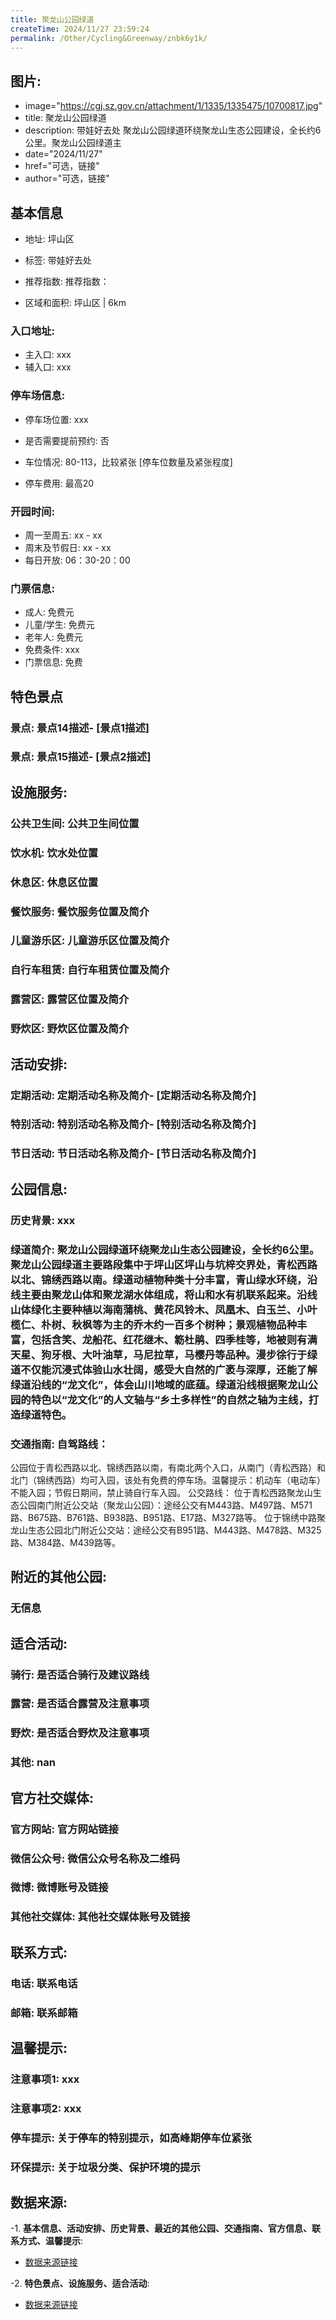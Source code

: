 ```yaml
---
title: 聚龙山公园绿道
createTime: 2024/11/27 23:59:24
permalink: /Other/Cycling&Greenway/znbk6y1k/
---
```

## 图片:
- image="https://cgj.sz.gov.cn/attachment/1/1335/1335475/10700817.jpg"
- title: 聚龙山公园绿道
- description: 带娃好去处 聚龙山公园绿道环绕聚龙山生态公园建设，全长约6公里。聚龙山公园绿道主
- date="2024/11/27"
- href="可选，链接"
- author="可选，链接"
## 基本信息

- 地址: 坪山区

- 标签: 带娃好去处

- 推荐指数: 推荐指数：

- 区域和面积: 坪山区 | 6km

### 入口地址:
- 主入口: xxx
- 辅入口: xxx
### 停车场信息:
- 停车场位置: xxx

- 是否需要提前预约: 否

- 车位情况: 80-113，比较紧张 [停车位数量及紧张程度]

- 停车费用: 最高20

### 开园时间:
- 周一至周五: xx - xx
- 周末及节假日: xx - xx
- 每日开放: 06：30-20：00

### 门票信息:
- 成人: 免费元
- 儿童/学生: 免费元
- 老年人: 免费元
- 免费条件: xxx
- 门票信息: 免费
## 特色景点
### 景点: 景点14描述- [景点1描述]
### 景点: 景点15描述- [景点2描述]
## 设施服务:
### 公共卫生间: 公共卫生间位置
### 饮水机: 饮水处位置
### 休息区: 休息区位置
### 餐饮服务: 餐饮服务位置及简介
### 儿童游乐区: 儿童游乐区位置及简介
### 自行车租赁: 自行车租赁位置及简介
### 露营区: 露营区位置及简介
### 野炊区: 野炊区位置及简介

## 活动安排:
### 定期活动: 定期活动名称及简介- [定期活动名称及简介]
### 特别活动: 特别活动名称及简介- [特别活动名称及简介]
### 节日活动: 节日活动名称及简介- [节日活动名称及简介]
## 公园信息:
### 历史背景: xxx
### 绿道简介: 聚龙山公园绿道环绕聚龙山生态公园建设，全长约6公里。聚龙山公园绿道主要路段集中于坪山区坪山与坑梓交界处，青松西路以北、锦绣西路以南。绿道动植物种类十分丰富，青山绿水环绕，沿线主要由聚龙山体和聚龙湖水体组成，将山和水有机联系起来。沿线山体绿化主要种植以海南蒲桃、黄花风铃木、凤凰木、白玉兰、小叶榄仁、朴树、秋枫等为主的乔木约一百多个树种；景观植物品种丰富，包括含笑、龙船花、红花继木、簕杜鹃、四季桂等，地被则有满天星、狗牙根、大叶油草，马尼拉草，马樱丹等品种。漫步徐行于绿道不仅能沉浸式体验山水壮阔，感受大自然的广袤与深厚，还能了解绿道沿线的“龙文化”，体会山川地域的底蕴。绿道沿线根据聚龙山公园的特色以“龙文化”的人文轴与“乡土多样性”的自然之轴为主线，打造绿道特色。
### 交通指南: 自驾路线：
公园位于青松西路以北、锦绣西路以南，有南北两个入口，从南门（青松西路）和北门（锦绣西路）均可入园，该处有免费的停车场。温馨提示：机动车（电动车）不能入园；节假日期间，禁止骑自行车入园。
公交路线：
位于青松西路聚龙山生态公园南门附近公交站（聚龙山公园）：途经公交有M443路、M497路、M571路、B675路、B761路、B938路、B951路、E17路、M327路等。
位于锦绣中路聚龙山生态公园北门附近公交站：途经公交有B951路、M443路、M478路、M325路、M384路、M439路等。

## 附近的其他公园:
### 无信息

## 适合活动:
### 骑行: 是否适合骑行及建议路线
### 露营: 是否适合露营及注意事项
### 野炊: 是否适合野炊及注意事项
### 其他: nan

## 官方社交媒体:
### 官方网站: 官方网站链接
### 微信公众号: 微信公众号名称及二维码
### 微博: 微博账号及链接
### 其他社交媒体: 其他社交媒体账号及链接

## 联系方式:
### 电话: 联系电话
### 邮箱: 联系邮箱

## 温馨提示:
### 注意事项1: xxx
### 注意事项2: xxx
### 停车提示: 关于停车的特别提示，如高峰期停车位紧张
### 环保提示: 关于垃圾分类、保护环境的提示

## 数据来源:
-1. **基本信息、活动安排、历史背景、最近的其他公园、交通指南、官方信息、联系方式、温馨提示**:
- [数据来源链接](https://cgj.sz.gov.cn/xsmh/gysz/szld/content/post_10700817.html)

-2. **特色景点、设施服务、适合活动**:
- [数据来源链接](https://cgj.sz.gov.cn/xsmh/gysz/szld/content/post_10700817.html)

